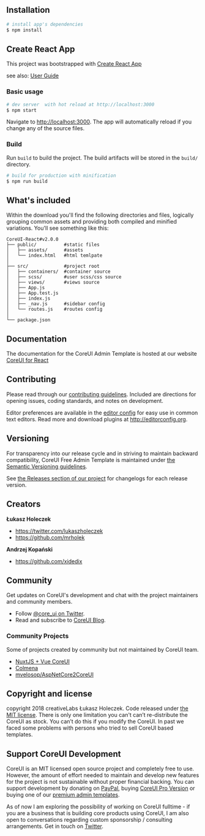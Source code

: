 ## Installation

``` bash
# install app's dependencies
$ npm install
```

## Create React App
This project was bootstrapped with [Create React App](https://github.com/facebook/create-react-app)

see also:
[User Guide](CRA.md)

### Basic usage

``` bash
# dev server  with hot reload at http://localhost:3000
$ npm start
```

Navigate to [http://localhost:3000](http://localhost:3000). The app will automatically reload if you change any of the source files.

### Build

Run `build` to build the project. The build artifacts will be stored in the `build/` directory.

```bash
# build for production with minification
$ npm run build
```

## What's included

Within the download you'll find the following directories and files, logically grouping common assets and providing both compiled and minified variations. You'll see something like this:

```
CoreUI-React#v2.0.0
├── public/          #static files
│   ├── assets/      #assets
│   └── index.html   #html temlpate
│
├── src/             #project root
│   ├── containers/  #container source
│   ├── scss/        #user scss/css source
│   ├── views/       #views source
│   ├── App.js
│   ├── App.test.js
│   ├── index.js
│   ├── _nav.js      #sidebar config
│   └── routes.js    #routes config
│
└── package.json
```

## Documentation

The documentation for the CoreUI  Admin Template is hosted at our website [CoreUI for React](https://coreui.io/react/)


## Contributing

Please read through our [contributing guidelines](https://github.com/coreui/coreui-free-react-admin-template/blob/master/CONTRIBUTING.md). Included are directions for opening issues, coding standards, and notes on development.

Editor preferences are available in the [editor config](https://github.com/coreui/coreui-free-react-admin-template/blob/master/.editorconfig) for easy use in common text editors. Read more and download plugins at <http://editorconfig.org>.

## Versioning

For transparency into our release cycle and in striving to maintain backward compatibility, CoreUI Free Admin Template is maintained under [the Semantic Versioning guidelines](http://semver.org/).

See [the Releases section of our project](https://github.com/coreui/coreui-free-react-admin-template/releases) for changelogs for each release version.

## Creators

**Łukasz Holeczek**
* <https://twitter.com/lukaszholeczek>
* <https://github.com/mrholek>

**Andrzej Kopański**
* <https://github.com/xidedix>

## Community

Get updates on CoreUI's development and chat with the project maintainers and community members.

- Follow [@core_ui on Twitter](https://twitter.com/core_ui).
- Read and subscribe to [CoreUI Blog](https://coreui.ui/blog/).

### Community Projects

Some of projects created by community but not maintained by CoreUI team.

* [NuxtJS + Vue CoreUI](https://github.com/muhibbudins/nuxt-coreui)
* [Colmena](https://github.com/colmena/colmena)
* [mvelosop/AspNetCore2CoreUI](https://github.com/mvelosop/AspNetCore2CoreUI)

## Copyright and license

copyright 2018 creativeLabs Łukasz Holeczek. Code released under [the MIT license](LICENSE).
There is only one limitation you can't can’t re-distribute the CoreUI as stock. You can’t do this if you modify the CoreUI. In past we faced some problems with persons who tried to sell CoreUI based templates.

## Support CoreUI Development

CoreUI is an MIT licensed open source project and completely free to use. However, the amount of effort needed to maintain and develop new features for the project is not sustainable without proper financial backing. You can support development by donating on [PayPal](https://www.paypal.me/holeczek), buying [CoreUI Pro Version](https://coreui.io/pro) or buying one of our [premium admin templates](https://genesisui.com/?support=1).

As of now I am exploring the possibility of working on CoreUI fulltime - if you are a business that is building core products using CoreUI, I am also open to conversations regarding custom sponsorship / consulting arrangements. Get in touch on [Twitter](https://twitter.com/lukaszholeczek).
